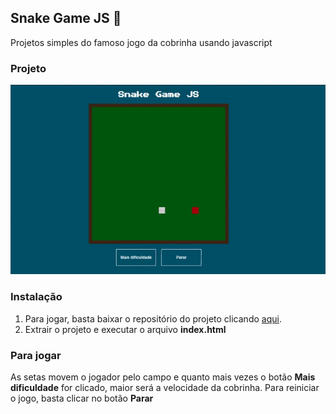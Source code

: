 ## Snake Game JS :snake:
Projetos simples do famoso jogo da cobrinha usando javascript

### Projeto
<img src="docs/snake-game-js.gif" />

### Instalação
<ol>
  <li>Para jogar, basta baixar o repositório do projeto clicando <a href="https://github.com/rodrigoge/snake-game-js/archive/master.zip">aqui</a>.</li>
  <li>Extrair o projeto e executar o arquivo <b>index.html</b>
</ol>

### Para jogar
As setas movem o jogador pelo campo e quanto mais vezes o botão <b>Mais dificuldade</b> for clicado, maior será a velocidade da cobrinha. Para reiniciar o jogo, basta clicar no botão <b>Parar</b> 
